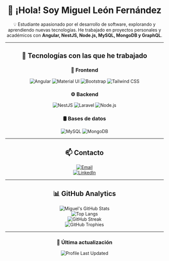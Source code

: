 <div align="center">

# 👋 ¡Hola! Soy Miguel León Fernández

💡 Estudiante apasionado por el desarrollo de software, explorando y aprendiendo nuevas tecnologías. He trabajado en proyectos personales y académicos con **Angular, NestJS, Node.js, MySQL, MongoDB y GraphQL**.  

---

## 🚀 Tecnologías con las que he trabajado  

### 📌 **Frontend**  
![Angular](https://img.shields.io/badge/Angular-DD0031?style=for-the-badge&logo=angular&logoColor=white)
![Material UI](https://img.shields.io/badge/Material--UI-0081CB?style=for-the-badge&logo=mui&logoColor=white)
![Bootstrap](https://img.shields.io/badge/Bootstrap-7952B3?style=for-the-badge&logo=bootstrap&logoColor=white)
![Tailwind CSS](https://img.shields.io/badge/Tailwind%20CSS-38B2AC?style=for-the-badge&logo=tailwind-css&logoColor=white)

### ⚙️ **Backend**  
![NestJS](https://img.shields.io/badge/NestJS-E0234E?style=for-the-badge&logo=nestjs&logoColor=white)
![Laravel](https://img.shields.io/badge/Laravel-FF2D20?style=for-the-badge&logo=laravel&logoColor=white)
![Node.js](https://img.shields.io/badge/Node.js-43853D?style=for-the-badge&logo=node.js&logoColor=white)

### 🛢 **Bases de datos**  
![MySQL](https://img.shields.io/badge/MySQL-4479A1?style=for-the-badge&logo=mysql&logoColor=white)
![MongoDB](https://img.shields.io/badge/MongoDB-4EA94B?style=for-the-badge&logo=mongodb&logoColor=white)

---

## 📫 Contacto  
[![Email](https://img.shields.io/badge/Email-D14836?style=for-the-badge&logo=gmail&logoColor=white)](mailto:miguellefer@gmail.com)  
[![LinkedIn](https://img.shields.io/badge/LinkedIn-0077B5?style=for-the-badge&logo=linkedin&logoColor=white)](https://www.linkedin.com/in/miguel-le%C3%B3n-fern%C3%A1ndez-270123270/)

---

## 📊 GitHub Analytics  

![Miguel's GitHub Stats](https://github-readme-stats.vercel.app/api?username=Migueleonfer27&show_icons=true&theme=radical)  
![Top Langs](https://github-readme-stats.vercel.app/api/top-langs/?username=Migueleonfer27&layout=compact&theme=radical)  
![GitHub Streak](https://github-readme-streak-stats.herokuapp.com/?user=Migueleonfer27&theme=radical)  
![GitHub Trophies](https://github-profile-trophy.vercel.app/?username=Migueleonfer27&theme=radical)  

---

### 🚀 Última actualización  
![Profile Last Updated](https://img.shields.io/github/last-commit/Migueleonfer27/Migueleonfer27?label=Last%20updated&style=flat)  

</div>
